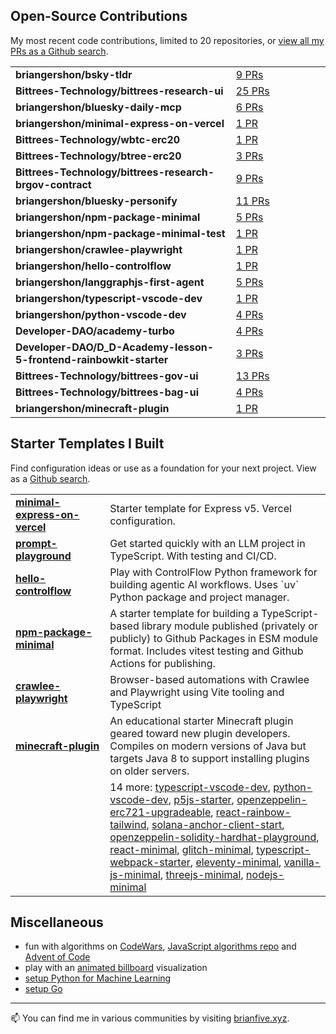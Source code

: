 
## Open-Source Contributions

My most recent code contributions, limited to 20 repositories, or [view all my PRs as a Github search](https://github.com/search?q=is%3Apr+author%3Abriangershon).

<table>
<tr>
        <td width="
        70%">
          <strong>briangershon/bsky-tldr</strong>
        </td>
        <td width="30%"><a href="https://github.com/briangershon/bsky-tldr/pulls?q=is%3Apr+is%3Aclosed+author%3Abriangershon">9 PRs</a></td>
      </tr>
<tr>
        <td width="
        70%">
          <strong>Bittrees-Technology/bittrees-research-ui</strong>
        </td>
        <td width="30%"><a href="https://github.com/Bittrees-Technology/bittrees-research-ui/pulls?q=is%3Apr+is%3Aclosed+author%3Abriangershon">25 PRs</a></td>
      </tr>
<tr>
        <td width="
        70%">
          <strong>briangershon/bluesky-daily-mcp</strong>
        </td>
        <td width="30%"><a href="https://github.com/briangershon/bluesky-daily-mcp/pulls?q=is%3Apr+is%3Aclosed+author%3Abriangershon">6 PRs</a></td>
      </tr>
<tr>
        <td width="
        70%">
          <strong>briangershon/minimal-express-on-vercel</strong>
        </td>
        <td width="30%"><a href="https://github.com/briangershon/minimal-express-on-vercel/pulls?q=is%3Apr+is%3Aclosed+author%3Abriangershon">1 PR</a></td>
      </tr>
<tr>
        <td width="
        70%">
          <strong>Bittrees-Technology/wbtc-erc20</strong>
        </td>
        <td width="30%"><a href="https://github.com/Bittrees-Technology/wbtc-erc20/pulls?q=is%3Apr+is%3Aclosed+author%3Abriangershon">1 PR</a></td>
      </tr>
<tr>
        <td width="
        70%">
          <strong>Bittrees-Technology/btree-erc20</strong>
        </td>
        <td width="30%"><a href="https://github.com/Bittrees-Technology/btree-erc20/pulls?q=is%3Apr+is%3Aclosed+author%3Abriangershon">3 PRs</a></td>
      </tr>
<tr>
        <td width="
        70%">
          <strong>Bittrees-Technology/bittrees-research-brgov-contract</strong>
        </td>
        <td width="30%"><a href="https://github.com/Bittrees-Technology/bittrees-research-brgov-contract/pulls?q=is%3Apr+is%3Aclosed+author%3Abriangershon">9 PRs</a></td>
      </tr>
<tr>
        <td width="
        70%">
          <strong>briangershon/bluesky-personify</strong>
        </td>
        <td width="30%"><a href="https://github.com/briangershon/bluesky-personify/pulls?q=is%3Apr+is%3Aclosed+author%3Abriangershon">11 PRs</a></td>
      </tr>
<tr>
        <td width="
        70%">
          <strong>briangershon/npm-package-minimal</strong>
        </td>
        <td width="30%"><a href="https://github.com/briangershon/npm-package-minimal/pulls?q=is%3Apr+is%3Aclosed+author%3Abriangershon">5 PRs</a></td>
      </tr>
<tr>
        <td width="
        70%">
          <strong>briangershon/npm-package-minimal-test</strong>
        </td>
        <td width="30%"><a href="https://github.com/briangershon/npm-package-minimal-test/pulls?q=is%3Apr+is%3Aclosed+author%3Abriangershon">1 PR</a></td>
      </tr>
<tr>
        <td width="
        70%">
          <strong>briangershon/crawlee-playwright</strong>
        </td>
        <td width="30%"><a href="https://github.com/briangershon/crawlee-playwright/pulls?q=is%3Apr+is%3Aclosed+author%3Abriangershon">1 PR</a></td>
      </tr>
<tr>
        <td width="
        70%">
          <strong>briangershon/hello-controlflow</strong>
        </td>
        <td width="30%"><a href="https://github.com/briangershon/hello-controlflow/pulls?q=is%3Apr+is%3Aclosed+author%3Abriangershon">1 PR</a></td>
      </tr>
<tr>
        <td width="
        70%">
          <strong>briangershon/langgraphjs-first-agent</strong>
        </td>
        <td width="30%"><a href="https://github.com/briangershon/langgraphjs-first-agent/pulls?q=is%3Apr+is%3Aclosed+author%3Abriangershon">5 PRs</a></td>
      </tr>
<tr>
        <td width="
        70%">
          <strong>briangershon/typescript-vscode-dev</strong>
        </td>
        <td width="30%"><a href="https://github.com/briangershon/typescript-vscode-dev/pulls?q=is%3Apr+is%3Aclosed+author%3Abriangershon">1 PR</a></td>
      </tr>
<tr>
        <td width="
        70%">
          <strong>briangershon/python-vscode-dev</strong>
        </td>
        <td width="30%"><a href="https://github.com/briangershon/python-vscode-dev/pulls?q=is%3Apr+is%3Aclosed+author%3Abriangershon">4 PRs</a></td>
      </tr>
<tr>
        <td width="
        70%">
          <strong>Developer-DAO/academy-turbo</strong>
        </td>
        <td width="30%"><a href="https://github.com/Developer-DAO/academy-turbo/pulls?q=is%3Apr+is%3Aclosed+author%3Abriangershon">4 PRs</a></td>
      </tr>
<tr>
        <td width="
        70%">
          <strong>Developer-DAO/D_D-Academy-lesson-5-frontend-rainbowkit-starter</strong>
        </td>
        <td width="30%"><a href="https://github.com/Developer-DAO/D_D-Academy-lesson-5-frontend-rainbowkit-starter/pulls?q=is%3Apr+is%3Aclosed+author%3Abriangershon">3 PRs</a></td>
      </tr>
<tr>
        <td width="
        70%">
          <strong>Bittrees-Technology/bittrees-gov-ui</strong>
        </td>
        <td width="30%"><a href="https://github.com/Bittrees-Technology/bittrees-gov-ui/pulls?q=is%3Apr+is%3Aclosed+author%3Abriangershon">13 PRs</a></td>
      </tr>
<tr>
        <td width="
        70%">
          <strong>Bittrees-Technology/bittrees-bag-ui</strong>
        </td>
        <td width="30%"><a href="https://github.com/Bittrees-Technology/bittrees-bag-ui/pulls?q=is%3Apr+is%3Aclosed+author%3Abriangershon">4 PRs</a></td>
      </tr>
<tr>
        <td width="
        70%">
          <strong>briangershon/minecraft-plugin</strong>
        </td>
        <td width="30%"><a href="https://github.com/briangershon/minecraft-plugin/pulls?q=is%3Apr+is%3Aclosed+author%3Abriangershon">1 PR</a></td>
      </tr>
</table>


## Starter Templates I Built

Find configuration ideas or use as a foundation for your next project. View as a [Github search](https://github.com/search?o=desc&q=topic%3Astarter-template+user%3Abriangershon+is%3Apublic+archived%3Afalse&s=updated&type=Repositories).

<table>
<tr>
        <td width="30%">
          <strong><a href="https://github.com/briangershon/minimal-express-on-vercel">minimal-express-on-vercel</a></strong>
        </td>
        <td width="70%">Starter template for Express v5. Vercel configuration.</td>
      </tr>
<tr>
        <td width="30%">
          <strong><a href="https://github.com/briangershon/prompt-playground">prompt-playground</a></strong>
        </td>
        <td width="70%">Get started quickly with an LLM project in TypeScript. With testing and CI/CD.</td>
      </tr>
<tr>
        <td width="30%">
          <strong><a href="https://github.com/briangershon/hello-controlflow">hello-controlflow</a></strong>
        </td>
        <td width="70%">Play with ControlFlow Python framework for building agentic AI workflows. Uses `uv` Python package and project manager.</td>
      </tr>
<tr>
        <td width="30%">
          <strong><a href="https://github.com/briangershon/npm-package-minimal">npm-package-minimal</a></strong>
        </td>
        <td width="70%">A starter template for building a TypeScript-based library module published (privately or publicly) to Github Packages in ESM module format. Includes vitest testing and Github Actions for publishing.</td>
      </tr>
<tr>
        <td width="30%">
          <strong><a href="https://github.com/briangershon/crawlee-playwright">crawlee-playwright</a></strong>
        </td>
        <td width="70%">Browser-based automations with Crawlee and Playwright using Vite tooling and TypeScript</td>
      </tr>
<tr>
        <td width="30%">
          <strong><a href="https://github.com/briangershon/minecraft-plugin">minecraft-plugin</a></strong>
        </td>
        <td width="70%">An educational starter Minecraft plugin geared toward new plugin developers. Compiles on modern versions of Java but targets Java 8 to support installing plugins on older servers.</td>
      </tr>
<tr><td width="30%">&nbsp;</td><td width="70%">14 more:  <a href="https://github.com/briangershon/typescript-vscode-dev">typescript-vscode-dev</a>, <a href="https://github.com/briangershon/python-vscode-dev">python-vscode-dev</a>, <a href="https://github.com/briangershon/p5js-starter">p5js-starter</a>, <a href="https://github.com/briangershon/openzeppelin-erc721-upgradeable">openzeppelin-erc721-upgradeable</a>, <a href="https://github.com/briangershon/react-rainbow-tailwind">react-rainbow-tailwind</a>, <a href="https://github.com/briangershon/solana-anchor-client-start">solana-anchor-client-start</a>, <a href="https://github.com/briangershon/openzeppelin-solidity-hardhat-playground">openzeppelin-solidity-hardhat-playground</a>, <a href="https://github.com/briangershon/react-minimal">react-minimal</a>, <a href="https://github.com/briangershon/glitch-minimal">glitch-minimal</a>, <a href="https://github.com/briangershon/typescript-webpack-starter">typescript-webpack-starter</a>, <a href="https://github.com/briangershon/eleventy-minimal">eleventy-minimal</a>, <a href="https://github.com/briangershon/vanilla-js-minimal">vanilla-js-minimal</a>, <a href="https://github.com/briangershon/threejs-minimal">threejs-minimal</a>, <a href="https://github.com/briangershon/nodejs-minimal">nodejs-minimal</a></td></tr>
</table>

## Miscellaneous

- fun with algorithms on [CodeWars](https://www.codewars.com/users/briangershon), [JavaScript algorithms repo](https://github.com/briangershon/algorithms-in-javascript) and [Advent of Code](https://adventofcode.com/)
- play with an [animated billboard](https://marbles.briangershon.com/) visualization
- [setup Python for Machine Learning](https://github.com/briangershon/setup-python-for-machine-learning)
- [setup Go](https://github.com/briangershon/setup-go)

---

📫 You can find me in various communities by visiting [brianfive.xyz](https://brianfive.xyz/).

